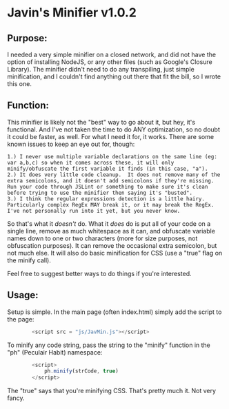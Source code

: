 # Javin's Minifier v1.0.2
## Purpose: 
I needed a very simple minifier on a closed network, and did not have the option of installing NodeJS, or any other files (such as Google's Closure Library).  The minifier didn't need to do any transpiling, just simple minification, and I couldn't find anything out there that fit the bill, so I wrote this one.

## Function: 
This minifier is likely not the "best" way to go about it, but hey, it's functional.  And I've not taken the time to do ANY optimization, so no doubt it could be faster, as well.  For what I need it for, it works.  There are some known issues to keep an eye out for, though: 

    1.) I never use multiple variable declarations on the same line (eg: var a,b,c) so when it comes across these, it will only minify/obfuscate the first variable it finds (in this case, "a").  
    2.) It does very little code cleanup.  It does not remove many of the extra semicolons, and it doesn't add semicolons if they're missing.  Run your code through JSLint or something to make sure it's clean before trying to use the minifier then saying it's "busted".  
    3.) I think the regular expressions detection is a little hairy.  Particularly complex RegEx MAY break it, or it may break the RegEx.  I've not personally run into it yet, but you never know. 
    
So that's what it *doesn't* do.  What it *does* do is put all of your code on a single line, remove as much whitespace as it can, and obfuscate variable names down to one or two characters (more for size purposes, not obfuscation purposes).  It can remove the occasional extra semicolon, but not much else.  It will also do basic minification for CSS (use a "true" flag on the minify call).

Feel free to suggest better ways to do things if you're interested.

## Usage: 
Setup is simple.  In the main page (often index.html) simply add the script to the page:

```javascript
        <script src = "js/JavMin.js"></script>
```
    
To minify any code string, pass the string to the "minify" function in the "ph" (Peculair Habit) namespace:  

```javascript
        <script>
            ph.minify(strCode, true)
        </script>
```
The "true" says that you're minifying CSS.
That's pretty much it.  Not very fancy.
